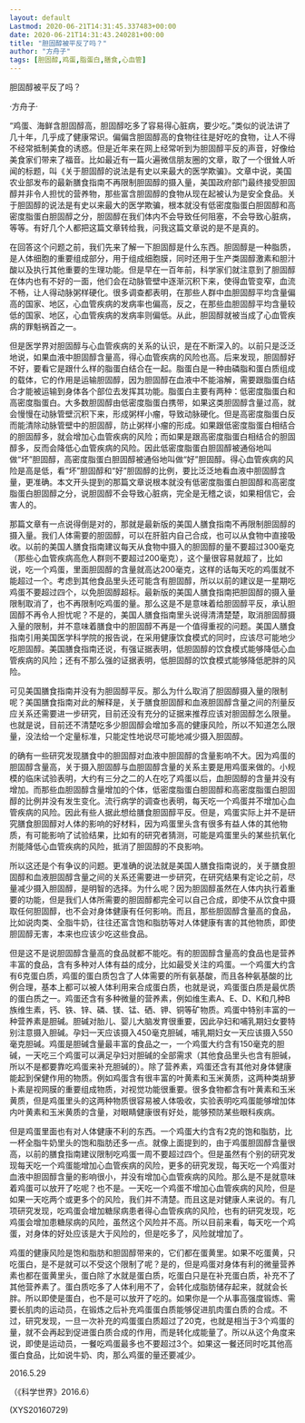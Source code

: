 ```yaml
---
layout: default
Lastmod: 2020-06-21T14:31:45.337483+00:00
date: 2020-06-21T14:31:43.240281+00:00
title: "胆固醇被平反了吗？"
author: "方舟子"
tags: [胆固醇,鸡蛋,脂蛋白,膳食,心血管]
---
```


胆固醇被平反了吗？

·方舟子·

“鸡蛋、海鲜含胆固醇高，胆固醇吃多了容易得心脏病，要少吃。”类似的说法讲了几十年，几乎成了健康常识。偏偏含胆固醇高的食物往往是好吃的食物，让人不得不经常抵制美食的诱惑。但是近年来在网上经常听到为胆固醇平反的声音，好像给美食家们带来了福音。比如最近有一篇火遍微信朋友圈的文章，取了一个很耸人听闻的标题，叫《关于胆固醇的说法是有史以来最大的医学欺骗》。文章中说，美国农业部发布的最新膳食指南不再限制胆固醇的摄入量，美国政府部门最终接受胆固醇并非令人担忧的营养物，那些富含胆固醇的食物从现在起被认为是安全食品。关于胆固醇的说法是有史以来最大的医学欺骗，根本就没有低密度脂蛋白胆固醇和高密度脂蛋白胆固醇之分，胆固醇在我们体内不会导致任何阻塞，不会导致心脏病，等等。有好几个人都把这篇文章转给我，问我这篇文章说的是不是真的。

在回答这个问题之前，我们先来了解一下胆固醇是什么东西。胆固醇是一种脂质，是人体细胞的重要组成部分，用于组成细胞膜，同时还用于生产类固醇激素和胆汁酸以及执行其他重要的生理功能。但是早在一百年前，科学家们就注意到了胆固醇在体内也有不好的一面，他们会在动脉管壁中逐渐沉积下来，使得血管变窄，血流不畅，让人得动脉粥样硬化。很多调查都表明，在那些人群中血胆固醇平均含量偏高的国家、地区，心血管疾病的发病率也偏高，反之，在那些血胆固醇平均含量较低的国家、地区，心血管疾病的发病率则偏低。从此，胆固醇就被当成了心血管疾病的罪魁祸首之一。

但是医学界对胆固醇与心血管疾病的关系的认识，是在不断深入的。以前只是泛泛地说，如果血液中胆固醇含量高，得心血管疾病的风险也高。后来发现，胆固醇好不好，要看它是跟什么样的脂蛋白结合在一起。脂蛋白是一种由磷脂和蛋白质组成的载体，它的作用是运输胆固醇，因为胆固醇在血液中不能溶解，需要跟脂蛋白结合才能被运输到身体各个部位去发挥其功能。脂蛋白主要有两种：低密度脂蛋白和高密度脂蛋白。大多数胆固醇由低密度脂蛋白携带，如果这类胆固醇含量过高，就会慢慢在动脉管壁沉积下来，形成粥样小瘤，导致动脉硬化。但是高密度脂蛋白反而能清除动脉管壁中的胆固醇，防止粥样小瘤的形成。如果跟低密度脂蛋白相结合的胆固醇多，就会增加心血管疾病的风险；而如果是跟高密度脂蛋白相结合的胆固醇多，反而会降低心血管疾病的风险。因此低密度脂蛋白胆固醇被通俗地叫做“坏”胆固醇，高密度脂蛋白胆固醇被通俗地叫做“好”胆固醇。得心血管疾病的风险是高是低，看“坏”胆固醇和“好”胆固醇的比例，要比泛泛地看血液中胆固醇含量，更准确。本文开头提到的那篇文章说根本就没有低密度脂蛋白胆固醇和高密度脂蛋白胆固醇之分，说胆固醇不会导致心脏病，完全是无稽之谈，如果相信它，会害人的。

那篇文章有一点说得倒是对的，那就是最新版的美国人膳食指南不再限制胆固醇的摄入量。我们人体需要的胆固醇，可以在肝脏内自己合成，也可以从食物中直接吸收。以前的美国人膳食指南建议每天从食物中摄入的胆固醇的量不要超过300毫克（那些心血管疾病高危人群则不要超过200毫克），这个量很容易就超了，比如说，吃一个鸡蛋，里面胆固醇的含量就高达200毫克，这样的话每天吃的鸡蛋就不能超过一个。考虑到其他食品里头还可能含有胆固醇，所以以前的建议是一星期吃鸡蛋不要超过四个，以免胆固醇超标。最新版的美国人膳食指南把胆固醇的摄入量限制取消了，也不再限制吃鸡蛋的量。那么这是不是意味着给胆固醇平反，承认胆固醇不再令人担忧呢？不是的，美国人膳食指南里头说得清清楚楚，取消胆固醇摄入量的限制，并不意味着膳食中的胆固醇不再是一个值得重视的问题。美国人膳食指南引用美国医学科学院的报告说，在采用健康饮食模式的同时，应该尽可能地少吃胆固醇。美国膳食指南还说，有强证据表明，低胆固醇的饮食模式能够降低心血管疾病的风险；还有不那么强的证据表明，低胆固醇的饮食模式能够降低肥胖的风险。

可见美国膳食指南并没有为胆固醇平反。那么为什么取消了胆固醇摄入量的限制呢？美国膳食指南对此的解释是，关于膳食胆固醇和血液胆固醇含量之间的剂量反应关系还需要进一步研究，目前还没有充分的证据来推荐应该对胆固醇怎么限量。也就是说，目前还不清楚吃多少胆固醇会增加多高的健康风险，所以不知道怎么限量，没法给一个定量标准，只能定性地说尽可能地减少摄入胆固醇。

的确有一些研究发现膳食中的胆固醇对血液中胆固醇的含量影响不大。因为鸡蛋的胆固醇含量高，关于摄入胆固醇与血胆固醇含量的关系主要是用鸡蛋来做的。小规模的临床试验表明，大约有三分之二的人在吃了鸡蛋以后，血胆固醇的含量并没有增加。而那些血胆固醇含量增加的个体，低密度脂蛋白胆固醇和高密度脂蛋白胆固醇的比例并没有发生变化。流行病学的调查也表明，每天吃一个鸡蛋并不增加心血管疾病的风险。因此有些人据此想给膳食胆固醇平反。但是，鸡蛋实际上并不是研究膳食胆固醇对人体的影响的好材料，因为鸡蛋里头含有很多有益人体的其他物质，有可能影响了试验结果，比如有的研究者猜测，可能是鸡蛋里头的某些抗氧化剂能降低心血管疾病的风险，抵消了胆固醇的不良影响。

所以这还是个有争议的问题。更准确的说法就是美国人膳食指南说的，关于膳食胆固醇和血液胆固醇含量之间的关系还需要进一步研究，在研究结果有定论之前，尽量减少摄入胆固醇，是明智的选择。为什么呢？因为胆固醇虽然在人体内执行着重要的功能，但是我们人体所需要的胆固醇都完全可以自己合成，即使不从饮食中摄取任何胆固醇，也不会对身体健康有任何影响。而且，那些胆固醇含量高的食品，比如说肉类、全脂牛奶，往往还富含饱和脂肪等对人体健康有害的其他物质，即使胆固醇无害，本来也应该少吃这些食品。

但是这不是说胆固醇含量高的食品就都不能吃。有的胆固醇含量高的食品也是营养丰富的食品，含有多种对人体有益的成分，比如最受关注的鸡蛋。一个鸡蛋大约含有6克蛋白质，鸡蛋的蛋白质包含了人体需要的所有氨基酸，而且各种氨基酸的比例合理，基本上都可以被人体利用来合成蛋白质，也就是说，鸡蛋蛋白质是最优质的蛋白质之一。鸡蛋还含有多种微量的营养素，例如维生素A、E、D、K和几种B族维生素，钙、铁、锌、磷、镁、锰、硒、钾、铜等矿物质。鸡蛋中特别丰富的一种营养素是胆碱。胆碱对胎儿、婴儿大脑发育很重要，因此孕妇和哺乳期妇女要特别注意摄入胆碱。孕妇一天应该摄入450毫克胆碱，哺乳期妇女一天应该摄入550毫克胆碱。鸡蛋是胆碱含量最丰富的食品之一，一个鸡蛋大约含有150毫克的胆碱，一天吃三个鸡蛋可以满足孕妇对胆碱的全部需求（其他食品里头也含有胆碱，所以不是都要靠吃鸡蛋来补充胆碱的）。除了营养素，鸡蛋还含有其他对身体健康能起到保健作用的物质。例如鸡蛋含有很丰富的叶黄素和玉米黄质，这两种类胡萝卜素是视网膜的重要组成物质，对视觉功能很重要。很多食物都含有叶黄素和玉米黄质，但是鸡蛋里头的这两种物质很容易被人体吸收，实验表明吃鸡蛋能够增加体内叶黄素和玉米黄质的含量，对眼睛健康很有好处，能够预防某些眼科疾病。

但是鸡蛋里面也有对人体健康不利的东西。一个鸡蛋大约含有2克的饱和脂肪，比一杯全脂牛奶里头的饱和脂肪还多一点。就像上面提到的，由于鸡蛋胆固醇含量很高，以前的膳食指南建议限制吃鸡蛋一周不要超过四个。但是虽然有个别的研究发现每天吃一个鸡蛋能增加心血管疾病的风险，更多的研究发现，每天吃一个鸡蛋对血液中胆固醇含量的影响很小，并没有增加心血管疾病的风险。那么是不是就意味着鸡蛋可以放开了吃呢？也不是。一天吃一个鸡蛋不增加心血管疾病的风险，但是如果一天吃两个或更多个的风险，我们并不清楚。而且这是对健康人来说的。有几项研究发现，吃鸡蛋会增加糖尿病患者得心血管疾病的风险，也有的研究发现，吃鸡蛋会增加患糖尿病的风险，虽然这个风险并不高。所以目前来看，每天吃一个鸡蛋，对身体的好处应该是大于风险的，但是吃多了，风险就增加了。

鸡蛋的健康风险是饱和脂肪和胆固醇带来的，它们都在蛋黄里。如果不吃蛋黄，只吃蛋白，是不是就可以不受这个限制了呢？是的，但是鸡蛋对身体有利的微量营养素也都在蛋黄里头，蛋白除了水就是蛋白质，吃蛋白只是在补充蛋白质，补充不了其他营养素了。蛋白质吃多了人体利用不了，会转化成脂肪储存起来，就就会长胖。所以即使是蛋白，也不是可以放开了吃的。如果你是一个从事高强度锻炼、需要长肌肉的运动员，在锻炼之后补充鸡蛋蛋白质能够促进肌肉蛋白质的合成。不过，研究发现，一旦一次补充的鸡蛋蛋白质超过了20克，也就是相当于3个鸡蛋的量，就不会再起到促进蛋白质合成的作用，而是转化成能量了。所以从这个角度来说，即使是运动员，一餐吃鸡蛋最多也不要超过3个。如果这一餐还同时吃其他高蛋白食品，比如说牛奶、肉，那么鸡蛋的量还要减少。

2016.5.29

（《科学世界》2016.6）

(XYS20160729)

